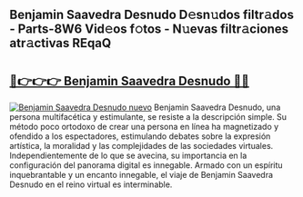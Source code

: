 ## Benjamin Saavedra Desnudo D𝚎sn𝚞dos filtr𝚊dos - Parts-8W6 Vid𝚎os f𝚘tos - N𝚞evas filtr𝚊ciones atr𝚊ctivas REqaQ

# <h2><a href="http://mb7a4z.tromn.icu/?c=Benjamin+Saavedra+Desnudo">🔗👉👉👉 Benjamin Saavedra Desnudo 🔗🔗</a></h2>

[![Benjamin Saavedra Desnudo nuevo](https://i.imgur.com/pEAQMta.gif)](http://mb7a4z.tromn.icu/?c=Benjamin+Saavedra+Desnudo)
Benjamin Saavedra Desnudo, una persona multifacética y estimulante, se resiste a la descripción simple. Su método poco ortodoxo de crear una persona en línea ha magnetizado y ofendido a los espectadores, estimulando debates sobre la expresión artística, la moralidad y las complejidades de las sociedades virtuales. Independientemente de lo que se avecina, su importancia en la configuración del panorama digital es innegable. Armado con un espíritu inquebrantable y un encanto innegable, el viaje de Benjamin Saavedra Desnudo en el reino virtual es interminable.
